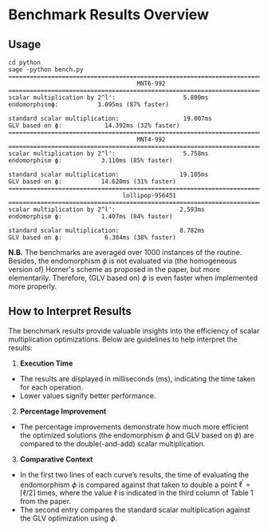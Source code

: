 # Benchmark Results Overview


## Usage

```shell
cd python
sage -python bench.py
================================================================================
                                    MNT6-992                                    
================================================================================
scalar multiplication by 2^l':                   5.800ms
endomorphismϕ:           3.095ms (87% faster)

standard scalar multiplication:                  19.007ms
GLV based on ϕ:            14.392ms (32% faster)
================================================================================
                                    MNT4-992                                    
================================================================================
scalar multiplication by 2^l':                   5.758ms
endomorphism ϕ:           3.110ms (85% faster)

standard scalar multiplication:                 19.105ms
GLV based on ϕ:           14.620ms (31% faster)
================================================================================
                                lollipop-956451                                 
================================================================================
scalar multiplication by 2^l':                  2.593ms
endomorphism ϕ:           1.407ms (84% faster)

standard scalar multiplication:                 8.782ms
GLV based on ϕ:            6.384ms (38% faster)
```

**N.B.** The benchmarks are averaged over 1000 instances of the routine. Besides, the endomorphism $\phi$ is not evaluated via (the homogeneous version of) Horner's scheme as proposed in the paper, but more elementarily. Therefore, (GLV based on) $\phi$ is even faster when implemented more properly.

## How to Interpret Results

The benchmark results provide valuable insights into the efficiency of scalar multiplication optimizations. Below are guidelines to help interpret the results:

1. **Execution Time**
  * The results are displayed in milliseconds (ms), indicating the time taken for each operation.
  * Lower values signify better performance.
2. **Percentage Improvement**
 * The percentage improvements demonstrate how much more efficient the optimized solutions (the endomorphism $\phi$ and GLV based on $\phi$) are compared to the double(-and-add) scalar multiplication.
3. **Comparative Context**
 * In the first two lines of each curve’s results, the time of evaluating the endomorphism $\phi$ is compared against that taken to double a point $\ell^\prime = \lceil \ell/2 \rceil$ times, where the value $\ell$ is indicated in the third column of Table 1 from the paper.
 * The second entry compares the standard scalar multiplication against the GLV optimization using $\phi$.

